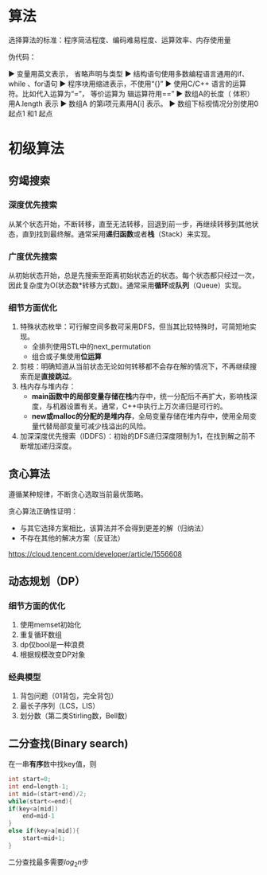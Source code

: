 # 算法

选择算法的标准：程序简洁程度、编码难易程度、运算效率、内存使用量

伪代码：

► 变量用英文表示， 省略声明与类型
► 结构语句使用多数编程语言通用的if、while 、for语句
► 程序块用缩进表示，不使用“{}”
► 使用C/C++ 语言的运算符。比如代入运算为“=”， 等价运算为
    辑运算符用==” 
► 数组A的长度（ 体积）用A.length 表示
► 数组A 的第i项元素用A[i] 表示。
► 数组下标视情况分別使用0 起点1 和1 起点

# 初级算法

## 穷竭搜索

### 深度优先搜索

从某个状态开始，不断转移，直至无法转移，回退到前一步，再继续转移到其他状态，直到找到最终解。通常采用**递归函数**或者**栈**（Stack）来实现。

### 广度优先搜索

从初始状态开始，总是先搜索至距离初始状态近的状态。每个状态都只经过一次，因此复杂度为O(状态数*转移方式数)。通常采用**循环**或**队列**（Queue）实现。

### 细节方面优化

1. 特殊状态枚举：可行解空间多数可采用DFS，但当其比较特殊时，可简短地实现。
   - 全排列使用STL中的next_permutation
   - 组合或子集使用**位运算**
2. 剪枝：明确知道从当前状态无论如何转移都不会存在解的情况下，不再继续搜索而是**直接跳过**。
3. 栈内存与堆内存：
   - **main函数中的局部变量存储在栈**内存中，统一分配后不再扩大，影响栈深度，与机器设置有关。通常，C++中执行上万次递归是可行的。
   - **new或malloc的分配的是堆内存**，全局变量存储在堆内存中，使用全局变量代替局部变量可减少栈溢出的风险。
4. 加深深度优先搜索（IDDFS）：初始的DFS递归深度限制为1，在找到解之前不断增加递归深度。

## 贪心算法

遵循某种规律，不断贪心选取当前最优策略。

贪心算法正确性证明：

- 与其它选择方案相比，该算法并不会得到更差的解（归纳法）
- 不存在其他的解决方案（反证法）

https://cloud.tencent.com/developer/article/1556608

## 动态规划（DP）

### 细节方面的优化

1. 使用memset初始化
2. 重复循环数组
3. dp仅bool是一种浪费
4. 根据规模改变DP对象

### 经典模型

1. 背包问题（01背包，完全背包）
2. 最长子序列（LCS，LIS）
3. 划分数（第二类Stirling数，Bell数）

## 二分查找(Binary search)

在一串**有序**数中找key值，则

```c++
int start=0;
int end=length-1;
int mid=(start+end)/2;
while(start<=end){
if(key<a[mid])
    end=mid-1
}
else if(key>a[mid]){
    start=mid+1;
}
```

二分查找最多需要$log_2 n$步
